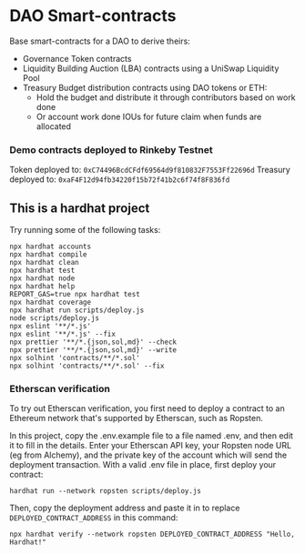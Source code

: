 # DAO Smart-contracts

Base smart-contracts for a DAO to derive theirs:

- Governance Token contracts
- Liquidity Building Auction (LBA) contracts using a UniSwap Liquidity Pool
- Treasury Budget distribution contracts using DAO tokens or ETH:
    - Hold the budget and distribute it through contributors based on work done
    - Or account work done IOUs for future claim when funds are allocated

### Demo contracts deployed to Rinkeby Testnet

Token deployed to: `0xC74496BcdCFdf69564d9f810832F7553Ff22696d`
Treasury deployed to: `0xaF4F12d94fb34220f15b72f41b2c6f74f8F836fd`

## This is a hardhat project

Try running some of the following tasks:

```shell
npx hardhat accounts
npx hardhat compile
npx hardhat clean
npx hardhat test
npx hardhat node
npx hardhat help
REPORT_GAS=true npx hardhat test
npx hardhat coverage
npx hardhat run scripts/deploy.js
node scripts/deploy.js
npx eslint '**/*.js'
npx eslint '**/*.js' --fix
npx prettier '**/*.{json,sol,md}' --check
npx prettier '**/*.{json,sol,md}' --write
npx solhint 'contracts/**/*.sol'
npx solhint 'contracts/**/*.sol' --fix
```

### Etherscan verification

To try out Etherscan verification, you first need to deploy a contract to an Ethereum network that's supported by Etherscan, such as Ropsten.

In this project, copy the .env.example file to a file named .env, and then edit it to fill in the details. Enter your Etherscan API key, your Ropsten node URL (eg from Alchemy), and the private key of the account which will send the deployment transaction. With a valid .env file in place, first deploy your contract:

```shell
hardhat run --network ropsten scripts/deploy.js
```

Then, copy the deployment address and paste it in to replace `DEPLOYED_CONTRACT_ADDRESS` in this command:

```shell
npx hardhat verify --network ropsten DEPLOYED_CONTRACT_ADDRESS "Hello, Hardhat!"
```
